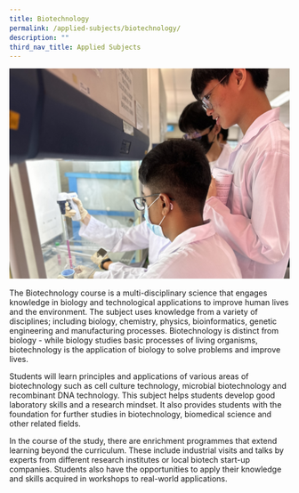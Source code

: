 ```yaml
---
title: Biotechnology
permalink: /applied-subjects/biotechnology/
description: ""
third_nav_title: Applied Subjects
---
```

![](/images/Curriculum/bt%20001.jpeg)

The Biotechnology course is a multi-disciplinary science that engages knowledge in biology and technological applications to improve human lives and the environment.
The subject uses knowledge from a variety of disciplines; including biology, chemistry, physics, bioinformatics, genetic engineering and manufacturing processes. Biotechnology is distinct from biology - while biology studies basic processes of living organisms, biotechnology is the application of biology to solve problems and improve lives.

Students will learn principles and applications of various areas of biotechnology such as cell culture technology, microbial biotechnology and recombinant DNA technology. This subject helps students develop good laboratory skills and a research mindset. It also provides students with the foundation for further studies in biotechnology, biomedical science and other related fields.

In the course of the study, there are enrichment programmes that extend learning beyond the curriculum. These include industrial visits and talks by experts from different research institutes or local biotech start-up companies. Students also have the opportunities to apply their knowledge and skills acquired in workshops to real-world applications.